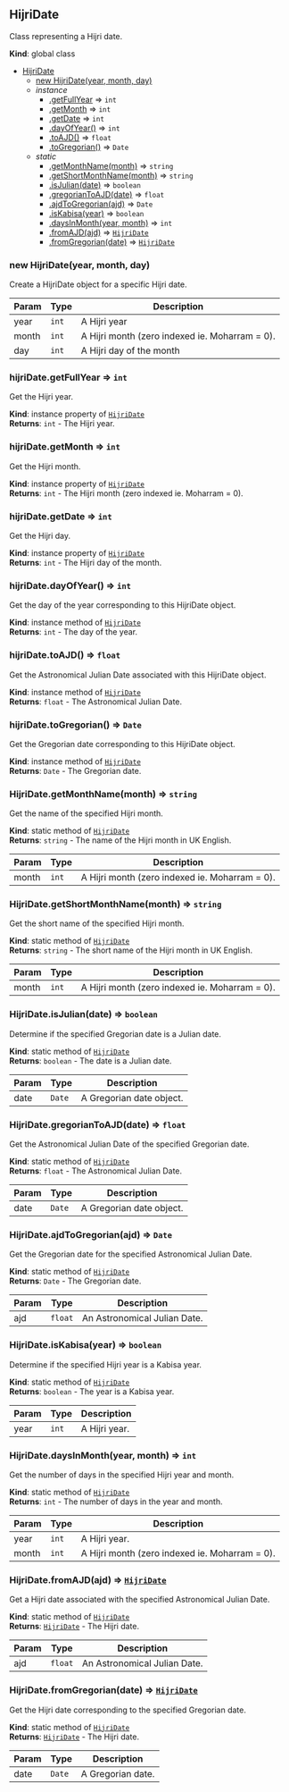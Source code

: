 <a name="HijriDate"></a>

## HijriDate
Class representing a Hijri date.

**Kind**: global class  

* [HijriDate](#HijriDate)
    * [new HijriDate(year, month, day)](#new_HijriDate_new)
    * _instance_
        * [.getFullYear](#HijriDate+getFullYear) ⇒ <code>int</code>
        * [.getMonth](#HijriDate+getMonth) ⇒ <code>int</code>
        * [.getDate](#HijriDate+getDate) ⇒ <code>int</code>
        * [.dayOfYear()](#HijriDate+dayOfYear) ⇒ <code>int</code>
        * [.toAJD()](#HijriDate+toAJD) ⇒ <code>float</code>
        * [.toGregorian()](#HijriDate+toGregorian) ⇒ <code>Date</code>
    * _static_
        * [.getMonthName(month)](#HijriDate.getMonthName) ⇒ <code>string</code>
        * [.getShortMonthName(month)](#HijriDate.getShortMonthName) ⇒ <code>string</code>
        * [.isJulian(date)](#HijriDate.isJulian) ⇒ <code>boolean</code>
        * [.gregorianToAJD(date)](#HijriDate.gregorianToAJD) ⇒ <code>float</code>
        * [.ajdToGregorian(ajd)](#HijriDate.ajdToGregorian) ⇒ <code>Date</code>
        * [.isKabisa(year)](#HijriDate.isKabisa) ⇒ <code>boolean</code>
        * [.daysInMonth(year, month)](#HijriDate.daysInMonth) ⇒ <code>int</code>
        * [.fromAJD(ajd)](#HijriDate.fromAJD) ⇒ [<code>HijriDate</code>](#HijriDate)
        * [.fromGregorian(date)](#HijriDate.fromGregorian) ⇒ [<code>HijriDate</code>](#HijriDate)

<a name="new_HijriDate_new"></a>

### new HijriDate(year, month, day)
Create a HijriDate object for a specific Hijri date.


| Param | Type | Description |
| --- | --- | --- |
| year | <code>int</code> | A Hijri year |
| month | <code>int</code> | A Hijri month (zero indexed ie. Moharram = 0). |
| day | <code>int</code> | A Hijri day of the month |

<a name="HijriDate+getFullYear"></a>

### hijriDate.getFullYear ⇒ <code>int</code>
Get the Hijri year.

**Kind**: instance property of [<code>HijriDate</code>](#HijriDate)  
**Returns**: <code>int</code> - The Hijri year.  
<a name="HijriDate+getMonth"></a>

### hijriDate.getMonth ⇒ <code>int</code>
Get the Hijri month.

**Kind**: instance property of [<code>HijriDate</code>](#HijriDate)  
**Returns**: <code>int</code> - The Hijri month (zero indexed ie. Moharram = 0).  
<a name="HijriDate+getDate"></a>

### hijriDate.getDate ⇒ <code>int</code>
Get the Hijri day.

**Kind**: instance property of [<code>HijriDate</code>](#HijriDate)  
**Returns**: <code>int</code> - The Hijri day of the month.  
<a name="HijriDate+dayOfYear"></a>

### hijriDate.dayOfYear() ⇒ <code>int</code>
Get the day of the year corresponding to this HijriDate object.

**Kind**: instance method of [<code>HijriDate</code>](#HijriDate)  
**Returns**: <code>int</code> - The day of the year.  
<a name="HijriDate+toAJD"></a>

### hijriDate.toAJD() ⇒ <code>float</code>
Get the Astronomical Julian Date associated with this HijriDate object.

**Kind**: instance method of [<code>HijriDate</code>](#HijriDate)  
**Returns**: <code>float</code> - The Astronomical Julian Date.  
<a name="HijriDate+toGregorian"></a>

### hijriDate.toGregorian() ⇒ <code>Date</code>
Get the Gregorian date corresponding to this HijriDate object.

**Kind**: instance method of [<code>HijriDate</code>](#HijriDate)  
**Returns**: <code>Date</code> - The Gregorian date.  
<a name="HijriDate.getMonthName"></a>

### HijriDate.getMonthName(month) ⇒ <code>string</code>
Get the name of the specified Hijri month.

**Kind**: static method of [<code>HijriDate</code>](#HijriDate)  
**Returns**: <code>string</code> - The name of the Hijri month in UK English.  

| Param | Type | Description |
| --- | --- | --- |
| month | <code>int</code> | A Hijri month (zero indexed ie. Moharram = 0). |

<a name="HijriDate.getShortMonthName"></a>

### HijriDate.getShortMonthName(month) ⇒ <code>string</code>
Get the short name of the specified Hijri month.

**Kind**: static method of [<code>HijriDate</code>](#HijriDate)  
**Returns**: <code>string</code> - The short name of the Hijri month in UK English.  

| Param | Type | Description |
| --- | --- | --- |
| month | <code>int</code> | A Hijri month (zero indexed ie. Moharram = 0). |

<a name="HijriDate.isJulian"></a>

### HijriDate.isJulian(date) ⇒ <code>boolean</code>
Determine if the specified Gregorian date is a Julian date.

**Kind**: static method of [<code>HijriDate</code>](#HijriDate)  
**Returns**: <code>boolean</code> - The date is a Julian date.  

| Param | Type | Description |
| --- | --- | --- |
| date | <code>Date</code> | A Gregorian date object. |

<a name="HijriDate.gregorianToAJD"></a>

### HijriDate.gregorianToAJD(date) ⇒ <code>float</code>
Get the Astronomical Julian Date of the specified Gregorian date.

**Kind**: static method of [<code>HijriDate</code>](#HijriDate)  
**Returns**: <code>float</code> - The Astronomical Julian Date.  

| Param | Type | Description |
| --- | --- | --- |
| date | <code>Date</code> | A Gregorian date object. |

<a name="HijriDate.ajdToGregorian"></a>

### HijriDate.ajdToGregorian(ajd) ⇒ <code>Date</code>
Get the Gregorian date for the specified Astronomical Julian Date.

**Kind**: static method of [<code>HijriDate</code>](#HijriDate)  
**Returns**: <code>Date</code> - The Gregorian date.  

| Param | Type | Description |
| --- | --- | --- |
| ajd | <code>float</code> | An Astronomical Julian Date. |

<a name="HijriDate.isKabisa"></a>

### HijriDate.isKabisa(year) ⇒ <code>boolean</code>
Determine if the specified Hijri year is a Kabisa year.

**Kind**: static method of [<code>HijriDate</code>](#HijriDate)  
**Returns**: <code>boolean</code> - The year is a Kabisa year.  

| Param | Type | Description |
| --- | --- | --- |
| year | <code>int</code> | A Hijri year. |

<a name="HijriDate.daysInMonth"></a>

### HijriDate.daysInMonth(year, month) ⇒ <code>int</code>
Get the number of days in the specified Hijri year and month.

**Kind**: static method of [<code>HijriDate</code>](#HijriDate)  
**Returns**: <code>int</code> - The number of days in the year and month.  

| Param | Type | Description |
| --- | --- | --- |
| year | <code>int</code> | A Hijri year. |
| month | <code>int</code> | A Hijri month (zero indexed ie. Moharram = 0). |

<a name="HijriDate.fromAJD"></a>

### HijriDate.fromAJD(ajd) ⇒ [<code>HijriDate</code>](#HijriDate)
Get a Hijri date associated with the specified Astronomical Julian Date.

**Kind**: static method of [<code>HijriDate</code>](#HijriDate)  
**Returns**: [<code>HijriDate</code>](#HijriDate) - The Hijri date.  

| Param | Type | Description |
| --- | --- | --- |
| ajd | <code>float</code> | An Astronomical Julian Date. |

<a name="HijriDate.fromGregorian"></a>

### HijriDate.fromGregorian(date) ⇒ [<code>HijriDate</code>](#HijriDate)
Get the Hijri date corresponding to the specified Gregorian date.

**Kind**: static method of [<code>HijriDate</code>](#HijriDate)  
**Returns**: [<code>HijriDate</code>](#HijriDate) - The Hijri date.  

| Param | Type | Description |
| --- | --- | --- |
| date | <code>Date</code> | A Gregorian date. |

